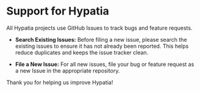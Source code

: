 # Support for Hypatia

All Hypatia projects use GitHub Issues to track bugs and feature requests.

- **Search Existing Issues:**
Before filing a new issue, please search the existing issues to ensure it has
not already been reported.
This helps reduce duplicates and keeps the issue tracker clean.

- **File a New Issue:**
For all new issues, file your bug or feature request as a new Issue in the
appropriate repository.

Thank you for helping us improve Hypatia!
